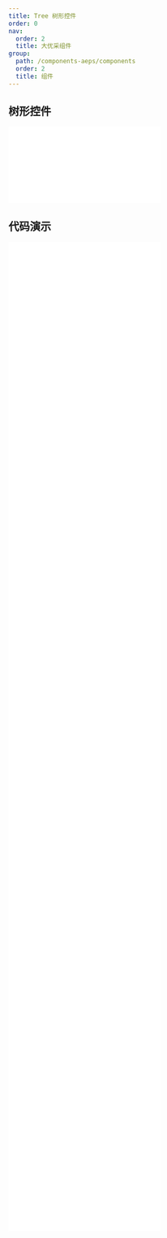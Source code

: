 ```yaml
---
title: Tree 树形控件
order: 0
nav:
  order: 2
  title: 大优采组件
group:
  path: /components-aeps/components
  order: 2
  title: 组件
---
```


## 树形控件

<div>
<embed src="@docs-common/tree/index.md"></embed>
</div>
        
## 代码演示

<Row gutter=8>

  <Col span=12>
    
  <div class="code-box"><embed src="@abiz-rc-aeps/tree/demo/basic-tree-aeps.md"></embed></div>
          
  <div class="code-box"><embed src="@abiz-rc-aeps/tree/demo/draggable-tree-aeps.md"></embed></div>
          
  <div class="code-box"><embed src="@abiz-rc-aeps/tree/demo/search-tree-aeps.md"></embed></div>
          
  <div class="code-box"><embed src="@abiz-rc-aeps/tree/demo/customized-icon-tree-aeps.md"></embed></div>
          
  <div class="code-box"><embed src="@abiz-rc-aeps/tree/demo/switcher-icon-tree-aeps.md"></embed></div>
          
  <div class="code-box"><embed src="@abiz-rc-aeps/tree/demo/drag-debug-tree-aeps.md"></embed></div>
          
  </Col>
          
  <Col span=12>
    
  <div class="code-box"><embed src="@abiz-rc-aeps/tree/demo/basic-controlled-tree-aeps.md"></embed></div>
          
  <div class="code-box"><embed src="@abiz-rc-aeps/tree/demo/dynamic-tree-aeps.md"></embed></div>
          
  <div class="code-box"><embed src="@abiz-rc-aeps/tree/demo/line-tree-aeps.md"></embed></div>
          
  <div class="code-box"><embed src="@abiz-rc-aeps/tree/demo/directory-tree-aeps.md"></embed></div>
          
  <div class="code-box"><embed src="@abiz-rc-aeps/tree/demo/virtual-scroll-tree-aeps.md"></embed></div>
          
  <div class="code-box"><embed src="@abiz-rc-aeps/tree/demo/big-data-tree-aeps.md"></embed></div>
          
  </Col>
          
</Row>
        
<div><embed src="@docs-common/tree/index-api.md"></embed><div>
        